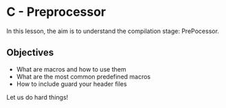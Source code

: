 # C - Preprocessor
In this lesson, the aim is to understand the compilation stage: PrePocessor.

## Objectives
* What are macros and how to use them
* What are the most common predefined macros
* How to include guard your header files

Let us do hard things!
